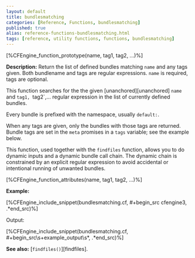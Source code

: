 ```yaml
---
layout: default
title: bundlesmatching
categories: [Reference, Functions, bundlesmatching]
published: true
alias: reference-functions-bundlesmatching.html
tags: [reference, utility functions, functions, bundlesmatching]
---
```


[%CFEngine_function_prototype(name, tag1, tag2, ...)%]

**Description:** Return the list of defined bundles matching `name` and any
tags given. Both bundlename and tags are regular expressions. `name` is
required, tags are optional.

This function searches for the the given [unanchored][unanchored] `name` and
`tag1, `tag2`,... regular expression in the list of currently defined bundles.

Every bundle is prefixed with the namespace, usually `default:`.

When any tags are given, only the bundles with those tags are
returned.  Bundle tags are set in the `meta` promises in a `tags`
variable; see the example below.

This function, used together with the `findfiles` function, allows you
to do dynamic inputs and a dynamic bundle call chain.  The dynamic
chain is constrained by an explicit regular expression to avoid
accidental or intentional running of unwanted bundles.

[%CFEngine_function_attributes(name, tag1, tag2, ...)%]

**Example:**


[%CFEngine_include_snippet(bundlesmatching.cf, #\+begin_src cfengine3, .*end_src)%]

Output:

[%CFEngine_include_snippet(bundlesmatching.cf, #\+begin_src\s+example_output\s*, .*end_src)%]

**See also:** [`findfiles()`][findfiles].
